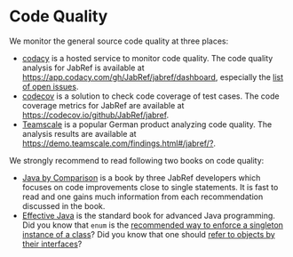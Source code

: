 # Code Quality

We monitor the general source code quality at three places:

* [codacy](https://www.codacy.com/) is a hosted service to monitor code quality. The code quality analysis for JabRef is available at <https://app.codacy.com/gh/JabRef/jabref/dashboard>, especially the [list of open issues](https://app.codacy.com/gh/JabRef/jabref/issues/index).
* [codecov](https://codecov.io/) is a solution to check code coverage of test cases. The code coverage metrics for JabRef are available at <https://codecov.io/github/JabRef/jabref>.
* [Teamscale](https://www.cqse.eu/de/produkte/teamscale/landing/) is a popular German product analyzing code quality. The analysis results are available at <https://demo.teamscale.com/findings.html#/jabref/?>.

We strongly recommend to read following two books on code quality:

* [Java by Comparison](java.by-comparison.com/) is a book by three JabRef developers which focuses on code improvements close to single statements. It is fast to read and one gains much information from each recommendation discussed in the book.
* [Effective Java](https://www.oreilly.com/library/view/effective-java-3rd/9780134686097/) is the standard book for advanced Java programming. Did you know that `enum` is the [recommended way to enforce a singleton instance of a class](https://learning.oreilly.com/library/view/effective-java-3rd/9780134686097/ch2.xhtml#lev3)? Did you know that one should [refer to objects by their interfaces](https://learning.oreilly.com/library/view/effective-java-3rd/9780134686097/ch9.xhtml#lev64)?
